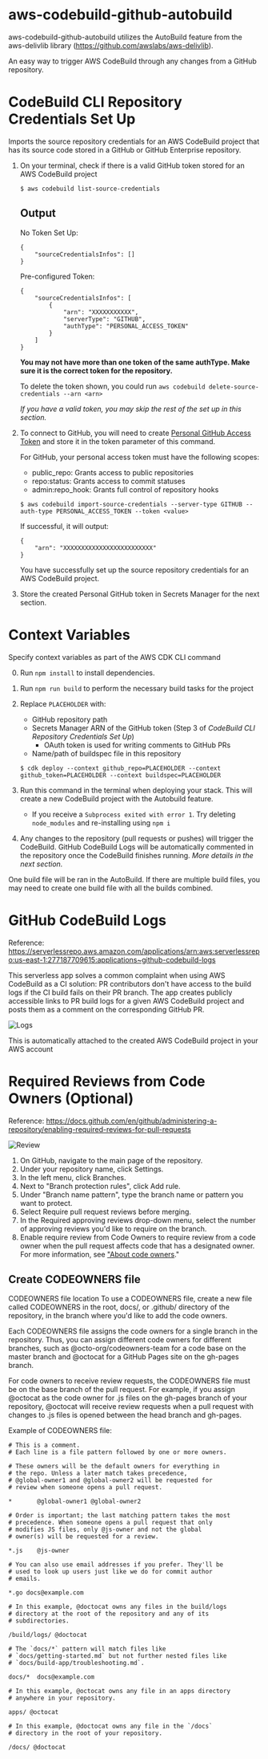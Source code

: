 # aws-codebuild-github-autobuild
aws-codebuild-github-autobuild utilizes the AutoBuild feature from the aws-delivlib library (https://github.com/awslabs/aws-delivlib).

An easy way to trigger AWS CodeBuild through any changes from a GitHub repository.

# CodeBuild CLI Repository Credentials Set Up
Imports the source repository credentials for an AWS CodeBuild project that has its source code stored in a GitHub or GitHub Enterprise repository.

1. On your terminal, check if there is a valid GitHub token stored for an AWS CodeBuild project

    ```
    $ aws codebuild list-source-credentials
    ```

    ## Output 

    No Token Set Up:
    ```
    {
        "sourceCredentialsInfos": []
    }
    ```

    Pre-configured Token:
    ```
    {
        "sourceCredentialsInfos": [
            {
                "arn": "XXXXXXXXXXX",
                "serverType": "GITHUB",
                "authType": "PERSONAL_ACCESS_TOKEN"
            }
        ]
    }
    ```
    **You may not have more than one token of the same authType. Make sure it is the correct token for the repository.**

    To delete the token shown, you could run `aws codebuild delete-source-credentials --arn <arn>`

    *If you have a valid token, you may skip the rest of the set up in this section.*

2. To connect to GitHub, you will need to create [Personal GitHub Access Token](https://github.com/settings/tokens) and store it in the token parameter of this command.

    For GitHub, your personal access token must have the following scopes:
    * public_repo: Grants access to public repositories
    * repo:status: Grants access to commit statuses
    * admin:repo_hook: Grants full control of repository hooks 

    ```
    $ aws codebuild import-source-credentials --server-type GITHUB --auth-type PERSONAL_ACCESS_TOKEN --token <value>
    ```

    If successful, it will output:

    ```
    {
        "arn": "XXXXXXXXXXXXXXXXXXXXXXXXX"
    }
    ```

    You have successfully set up the source repository credentials for an AWS CodeBuild project.

3. Store the created Personal GitHub token in Secrets Manager for the next section.


# Context Variables
Specify context variables as part of the AWS CDK CLI command 

0. Run `npm install` to install dependencies.

1. Run `npm run build` to perform the necessary build tasks for the project


2. Replace `PLACEHOLDER` with:
    * GitHub repository path
    * Secrets Manager ARN of the GitHub token (Step 3 of *CodeBuild CLI Repository Credentials Set Up*)
        * OAuth token is used for writing comments to GitHub PRs
    * Name/path of buildspec file in this repository 
    ```
    $ cdk deploy --context github_repo=PLACEHOLDER --context github_token=PLACEHOLDER --context buildspec=PLACEHOLDER
    ```

3. Run this command in the terminal when deploying your stack. This will create a new CodeBuild project with the Autobuild feature.
    * If you receive a `Subprocess exited with error 1`. Try deleting `node_modules` and re-installing using `npm i`

4. Any changes to the repository (pull requests or pushes) will trigger the CodeBuild. GitHub CodeBuild Logs will be automatically commented in the repository once the CodeBuild finishes running. *More details in the next section.*



One build file will be ran in the AutoBuild. If there are multiple build files, you may need to create one build file with all the builds combined. 

# GitHub CodeBuild Logs
Reference: https://serverlessrepo.aws.amazon.com/applications/arn:aws:serverlessrepo:us-east-1:277187709615:applications~github-codebuild-logs

This serverless app solves a common complaint when using AWS CodeBuild as a CI solution: PR contributors don't have access to the build logs if the CI build fails on their PR branch. The app creates publicly accessible links to PR build logs for a given AWS CodeBuild project and posts them as a comment on the corresponding GitHub PR.

![Logs](images/logs.png)

This is automatically attached to the created AWS CodeBuild project in your AWS account
  
# Required Reviews from Code Owners (Optional)
Reference: https://docs.github.com/en/github/administering-a-repository/enabling-required-reviews-for-pull-requests

![Review](images/review.png)

1. On GitHub, navigate to the main page of the repository.
2. Under your repository name, click  Settings.
3. In the left menu, click Branches.
4. Next to "Branch protection rules", click Add rule.
5. Under "Branch name pattern", type the branch name or pattern you want to protect.
6. Select Require pull request reviews before merging.
7. In the Required approving reviews drop-down menu, select the number of approving reviews you'd like to require on the branch.
8. Enable require review from Code Owners to require review from a code owner when the pull request affects code that has a designated owner. For more information, see ["About code owners](https://docs.github.com/en/github/creating-cloning-and-archiving-repositories/about-code-owners)."

## Create CODEOWNERS file
CODEOWNERS file location
To use a CODEOWNERS file, create a new file called CODEOWNERS in the root, docs/, or .github/ directory of the repository, in the branch where you'd like to add the code owners.

Each CODEOWNERS file assigns the code owners for a single branch in the repository. Thus, you can assign different code owners for different branches, such as @octo-org/codeowners-team for a code base on the master branch and @octocat for a GitHub Pages site on the gh-pages branch.

For code owners to receive review requests, the CODEOWNERS file must be on the base branch of the pull request. For example, if you assign @octocat as the code owner for .js files on the gh-pages branch of your repository, @octocat will receive review requests when a pull request with changes to .js files is opened between the head branch and gh-pages.

Example of CODEOWNERS file:
```
# This is a comment.
# Each line is a file pattern followed by one or more owners.

# These owners will be the default owners for everything in
# the repo. Unless a later match takes precedence,
# @global-owner1 and @global-owner2 will be requested for
# review when someone opens a pull request.

*       @global-owner1 @global-owner2

# Order is important; the last matching pattern takes the most
# precedence. When someone opens a pull request that only
# modifies JS files, only @js-owner and not the global
# owner(s) will be requested for a review.

*.js    @js-owner

# You can also use email addresses if you prefer. They'll be
# used to look up users just like we do for commit author
# emails.

*.go docs@example.com

# In this example, @doctocat owns any files in the build/logs
# directory at the root of the repository and any of its
# subdirectories.

/build/logs/ @doctocat

# The `docs/*` pattern will match files like
# `docs/getting-started.md` but not further nested files like
# `docs/build-app/troubleshooting.md`.

docs/*  docs@example.com

# In this example, @octocat owns any file in an apps directory
# anywhere in your repository.

apps/ @octocat

# In this example, @doctocat owns any file in the `/docs`
# directory in the root of your repository.

/docs/ @doctocat
```